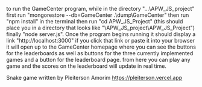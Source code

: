 to run the GameCenter program, while in the directory "...\APW_JS_project" first run "mongorestore --db=GameCenter .\dump\GameCenter" then run "npm install" in the terminal then run "cd APW_JS_Project" (this should place you in a directory that looks like "\APW_JS_project\APW_JS_Project")
finally "node server.js". Once the program begins running it should display a link "http://localhost:3000" if you click that link or paste it into your browser it will open up
to the GameCenter homepage where you can see the buttons for the leaderboards as well as buttons for the three currently implemented games and a button for the leaderboard page. 
from here you can play any game and the scores on the leaderboard will update in real time.


Snake game written by Pleiterson Amorim
https://pleiterson.vercel.app
